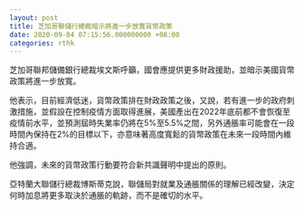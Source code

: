 ```yaml
---
layout: post
title: 芝加哥聯儲行總裁暗示將進一步放寬貨幣政策
date: 2020-09-04 07:15:56.000000000 +08:00
categories: rthk
---
```


芝加哥聯邦儲備銀行總裁埃文斯呼籲，國會應提供更多財政援助，並暗示美國貨幣政策將進一步放寬。

他表示，目前經濟低迷，貨幣政策排在財政政策之後，又說，若有進一步的政府刺激措施，並假設在控制疫情方面取得進展，美國產出在2022年底前都不會恢復至疫情前水平，並預測屆時失業率仍將在5%至5.5%之間，另外通脹率可能會在一段時間內保持在2%的目標以下，亦意味著高度寬鬆的貨幣政策在未來一段時間內維持合適。

他強調，未來的貨幣政策行動要符合新共識聲明中提出的原則。

亞特蘭大聯儲行總裁博斯蒂克說，聯儲局對就業及通脹關係的理解已經改變，決定何時加息將更多取決於通脹的軌跡，而不是確切的水平。
